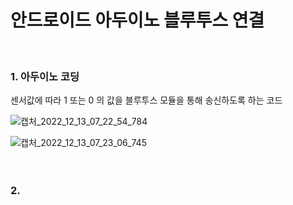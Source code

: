 # 안드로이드 아두이노 블루투스 연결
<br>

### 1. 아두이노 코딩
센서값에 따라 1 또는 0 의 값을 블루투스 모듈을 통해 송신하도록 하는 코드

![캡처_2022_12_13_07_22_54_784](https://user-images.githubusercontent.com/82890824/207167963-afb08337-532c-4ad8-81dc-eb8bd939f69f.jpg)

![캡처_2022_12_13_07_23_06_745](https://user-images.githubusercontent.com/82890824/207167970-c6685ab1-798e-4ce1-8802-48c1f162d61b.jpg)
<br><br><br>
### 2. 
